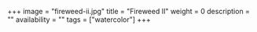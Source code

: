+++
image = "fireweed-ii.jpg"
title = "Fireweed II"
weight = 0
description = ""
availability = ""
tags = ["watercolor"]
+++
